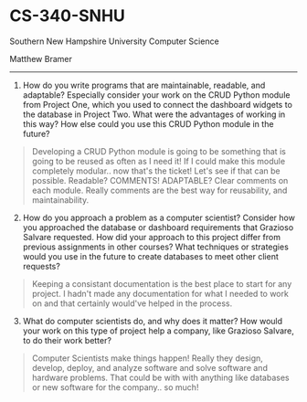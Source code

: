# CS-340-SNHU
Southern New Hampshire University 
Computer Science 

Matthew Bramer

---

1. How do you write programs that are maintainable, readable, and adaptable? Especially consider your work on the CRUD Python module from Project One, which you used to connect the dashboard widgets to the database in Project Two. What were the advantages of working in this way? How else could you use this CRUD Python module in the future?

> Developing a CRUD Python module is going to be something that is going to be reused as often as I need it! If I could make this module completely modular.. now that's the ticket! Let's see if that can be possible. Readable? COMMENTS! ADAPTABLE? Clear comments on each module. Really comments are the best way for reusability, and maintainability.

2. How do you approach a problem as a computer scientist? Consider how you approached the database or dashboard requirements that Grazioso Salvare requested. How did your approach to this project differ from previous assignments in other courses? What techniques or strategies would you use in the future to create databases to meet other client requests?

> Keeping a consistant documentation is the best place to start for any project. I hadn't made any documentation for what I needed to work on and that certainly would've helped in the process. 



3. What do computer scientists do, and why does it matter? How would your work on this type of project help a company, like Grazioso Salvare, to do their work better?

> Computer Scientists make things happen! Really they design, develop, deploy, and analyze software and solve software and hardware problems. That could be with with anything like databases or new software for the company.. so much!
